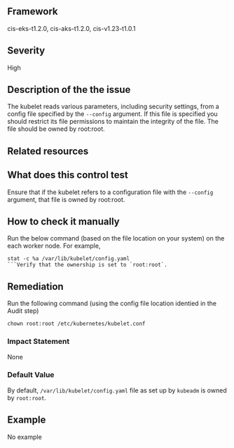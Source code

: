 ## Framework
cis-eks-t1.2.0, cis-aks-t1.2.0, cis-v1.23-t1.0.1
 
## Severity
High

## Description of the the issue
The kubelet reads various parameters, including security settings, from a config file specified by the `--config` argument. If this file is specified you should restrict its file permissions to maintain the integrity of the file. The file should be owned by root:root.
 
## Related resources

## What does this control test
Ensure that if the kubelet refers to a configuration file with the `--config` argument, that file is owned by root:root.
 
## How to check it manually
Run the below command (based on the file location on your system) on the each worker node. For example,

 
```
stat -c %a /var/lib/kubelet/config.yaml
```Verify that the ownership is set to `root:root`.

```
## Remediation
Run the following command (using the config file location identied in the Audit step)

 
```
chown root:root /etc/kubernetes/kubelet.conf

```
 
### Impact Statement
None
### Default Value
By default, `/var/lib/kubelet/config.yaml` file as set up by `kubeadm` is owned by `root:root`.
## Example
No example
